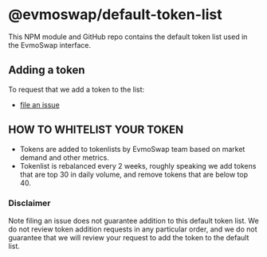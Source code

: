 # @evmoswap/default-token-list

This NPM module and GitHub repo contains the default token list used in the EvmoSwap interface.

## Adding a token

To request that we add a token to the list:
  + [file an issue](https://github.com/evmoswap/default-token-list/issues/new?assignees=&labels=token+request&template=token-request.md&title=Add+%7BTOKEN_SYMBOL%7D%3A+%7BTOKEN_NAME%7D)

## HOW TO WHITELIST YOUR TOKEN
- Tokens are added to tokenlists by EvmoSwap team based on market demand and other metrics. 
- Tokenlist is rebalanced every 2 weeks, roughly speaking we add tokens that are top 30 in daily volume, and remove tokens that are below top 40. 

### Disclaimer

Note filing an issue does not guarantee addition to this default token list.
We do not review token addition requests in any particular order, and we do not
guarantee that we will review your request to add the token to the default list.
